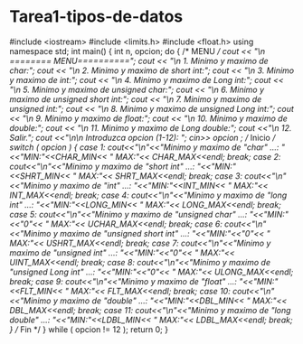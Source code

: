 # Tarea1-tipos-de-datos
#include &lt;iostream> #include &lt;limits.h> #include &lt;float.h>   using namespace std;   int main() {      int n, opcion;      do     {    /* MENU */         cout &lt;&lt; "\n ======== MENU==========";                  cout &lt;&lt; "\n   1. Minimo y maximo de char:";         cout &lt;&lt; "\n   2. Minimo y maximo de short int:";         cout &lt;&lt; "\n   3. Minimo y maximo de int:";         cout &lt;&lt; "\n   4. Minimo y maximo de Long int:";         cout &lt;&lt; "\n   5. Minimo y maximo de unsigned char:";         cout &lt;&lt; "\n   6. Minimo y maximo de unsigned short int:";         cout &lt;&lt; "\n   7. Minimo y maximo de unsigned int:";         cout &lt;&lt; "\n   8. Minimo y maximo de unsigned Long int:";         cout &lt;&lt; "\n   9. Minimo y maximo de float:";         cout &lt;&lt; "\n   10. Minimo y maximo de double:";         cout &lt;&lt; "\n   11. Minimo y maximo de Long double:";                 cout &lt;&lt;"\n   12. Salir.";         cout &lt;&lt;"\n\n   Introduzca opcion (1-12): ";          cin>> opcion ;          /* Inicio */          switch ( opcion )         {             case 1: cout&lt;&lt;"\n"&lt;&lt;"Minimo y maximo de \"char\" ...: "&lt;&lt;"MIN:"&lt;&lt;CHAR_MIN&lt;&lt; "   MAX:"&lt;&lt; CHAR_MAX&lt;&lt;endl; break;              case 2: cout&lt;&lt;"\n"&lt;&lt;"Minimo y maximo de \"short int\" ...: "&lt;&lt;"MIN:"&lt;&lt;SHRT_MIN&lt;&lt; "   MAX:"&lt;&lt; SHRT_MAX&lt;&lt;endl; break;              case 3: cout&lt;&lt;"\n"&lt;&lt;"Minimo y maximo de \"int\" ...: "&lt;&lt;"MIN:"&lt;&lt;INT_MIN&lt;&lt; "   MAX:"&lt;&lt; INT_MAX&lt;&lt;endl; break;                                  case 4: cout&lt;&lt;"\n"&lt;&lt;"Minimo y maximo de \"long int\" ...: "&lt;&lt;"MIN:"&lt;&lt;LONG_MIN&lt;&lt; "   MAX:"&lt;&lt; LONG_MAX&lt;&lt;endl; break;                          case 5: cout&lt;&lt;"\n"&lt;&lt;"Minimo y maximo de \"unsigned char\" ...: "&lt;&lt;"MIN:"&lt;&lt;"0"&lt;&lt; "   MAX:"&lt;&lt; UCHAR_MAX&lt;&lt;endl; break;                          case 6: cout&lt;&lt;"\n"&lt;&lt;"Minimo y maximo de \"unsigned short int\" ...: "&lt;&lt;"MIN:"&lt;&lt;"0"&lt;&lt; "   MAX:"&lt;&lt; USHRT_MAX&lt;&lt;endl; break;                                  case 7: cout&lt;&lt;"\n"&lt;&lt;"Minimo y maximo de \"unsigned int\" ...: "&lt;&lt;"MIN:"&lt;&lt;"0"&lt;&lt; "   MAX:"&lt;&lt; UINT_MAX&lt;&lt;endl; break;                                  case 8: cout&lt;&lt;"\n"&lt;&lt;"Minimo y maximo de \"unsigned Long int\" ...: "&lt;&lt;"MIN:"&lt;&lt;"0"&lt;&lt; "   MAX:"&lt;&lt; ULONG_MAX&lt;&lt;endl; break;                          case 9: cout&lt;&lt;"\n"&lt;&lt;"Minimo y maximo de \"float\" ...: "&lt;&lt;"MIN:"&lt;&lt;FLT_MIN&lt;&lt; "   MAX:"&lt;&lt; FLT_MAX&lt;&lt;endl; break;                                  case 10: cout&lt;&lt;"\n"&lt;&lt;"Minimo y maximo de \"double\" ...: "&lt;&lt;"MIN:"&lt;&lt;DBL_MIN&lt;&lt; "   MAX:"&lt;&lt; DBL_MAX&lt;&lt;endl; break;                                  case 11: cout&lt;&lt;"\n"&lt;&lt;"Minimo y maximo de \"long double\" ...: "&lt;&lt;"MIN:"&lt;&lt;LDBL_MIN&lt;&lt; "   MAX:"&lt;&lt; LDBL_MAX&lt;&lt;endl; break;          }           /* Fin */      } while ( opcion != 12 );      return 0; }
